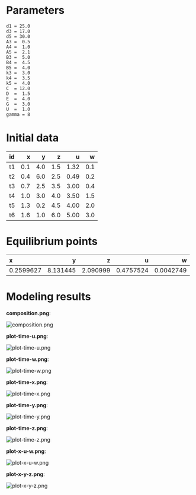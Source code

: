 # Parameters #
	d1 = 25.0
	d3 = 17.0
	d5 = 30.0
	A3 =  0.5
	A4 =  1.0
	A5 =  2.1
	B3 =  5.0
	B4 =  4.5
	B5 =  4.0
	k3 =  3.0
	k4 =  3.5
	k5 =  4.0
	C  = 12.0
	D  =  1.5
	E  =  4.0
	G  =  3.0
	U  =  1.0 
	gamma = 8

# Initial data #
|id  |    x|    y|    z|     u|    w|
|:---|----:|----:|----:|-----:|----:|
|t1  |  0.1|  4.0|  1.5|  1.32|  0.1|
|t2  |  0.4|  6.0|  2.5|  0.49|  0.2|
|t3  |  0.7|  2.5|  3.5|  3.00|  0.4|
|t4  |  1.0|  3.0|  4.0|  3.50|  1.5|
|t5  |  1.3|  0.2|  4.5|  4.00|  2.0|
|t6  |  1.6|  1.0|  6.0|  5.00|  3.0|


# Equilibrium points #
|x          |         y|         z|          u|          w|
|:----------|---------:|---------:|----------:|----------:|
|0.2599627  |  8.131445|  2.090999|  0.4757524|  0.0042749|


# Modeling results #
**composition.png**:

![composition.png](composition.png)

**plot-time-u.png**:

![plot-time-u.png](plot-time-u.png)

**plot-time-w.png**:

![plot-time-w.png](plot-time-w.png)

**plot-time-x.png**:

![plot-time-x.png](plot-time-x.png)

**plot-time-y.png**:

![plot-time-y.png](plot-time-y.png)

**plot-time-z.png**:

![plot-time-z.png](plot-time-z.png)

**plot-x-u-w.png**:

![plot-x-u-w.png](plot-x-u-w.png)

**plot-x-y-z.png**:

![plot-x-y-z.png](plot-x-y-z.png)

